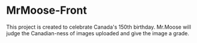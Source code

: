 # MrMoose-Front
This project is created to celebrate Canada's 150th birthday. Mr.Moose will judge the Canadian-ness of images uploaded and give the image a grade.  
